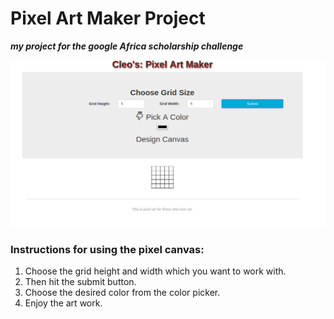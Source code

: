# Pixel Art Maker Project

***my project for the google Africa scholarship challenge***

 ![example](pic_3.png)

 ### Instructions for using the pixel canvas:

 1. Choose the grid height and width which you want to work with.
 1. Then hit the submit button.
 1. Choose the desired color from the color picker.
 1. Enjoy the art work.
 